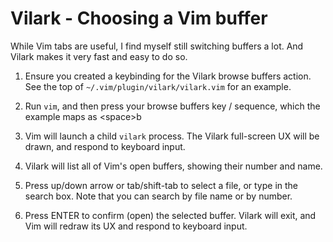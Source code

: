 # Vilark - Choosing a Vim buffer

While Vim tabs are useful, I find myself still switching buffers a lot.  And
Vilark makes it very fast and easy to do so.

1. Ensure you created a keybinding for the Vilark browse buffers action.  See the
   top of `~/.vim/plugin/vilark/vilark.vim` for an example.

2. Run `vim`, and then press your browse buffers key / sequence, which the example maps as \<space\>b

3. Vim will launch a child `vilark` process.  The Vilark full-screen UX will
   be drawn, and respond to keyboard input.

4. Vilark will list all of Vim's open buffers, showing their number and name.

5. Press up/down arrow or tab/shift-tab to select a file, or type in the search box.
   Note that you can search by file name or by number.

6. Press ENTER to confirm (open) the selected buffer.  Vilark will exit,
   and Vim will redraw its UX and respond to keyboard input.

